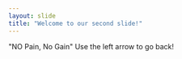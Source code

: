 ```yaml
---
layout: slide
title: "Welcome to our second slide!"
---
```

"NO Pain, No Gain"
Use the left arrow to go back!
